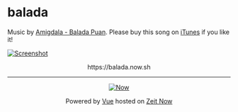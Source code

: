 # balada

Music by [Amigdala - Balada Puan](https://www.youtube.com/watch?v=qVWYtI-4n3g). Please buy this song on [iTunes](https://itunes.apple.com/id/album/balada-puan/1407525313?i=1407525320&app=itunes) if you like it!

[![Screenshot](https://file-jiwrofokpv.now.sh/)](https://balada.now.sh)

<p align="center">
  https://balada.now.sh
</p>

---

<div align="center">

  [![Now](https://assets.zeit.co/image/upload/front/assets/design/black-now-triangle.png)](https://zeit.co/now/)
  
  Powered by [Vue](https://vuejs.org) hosted on [Zeit Now](https://zeit.co/now)

</div>
